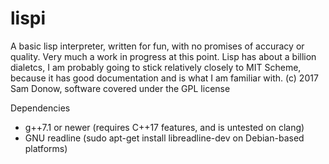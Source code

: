 # lispi
A basic lisp interpreter, written for fun, with no promises of accuracy or quality.
Very much a work in progress at this point. Lisp has about a billion dialetcs, I am probably
going to stick relatively closely to MIT Scheme, because it has good documentation and is what
I am familiar with.
(c) 2017 Sam Donow, software covered under the GPL license

Dependencies
 - g++7.1 or newer (requires C++17 features, and is untested on clang)
 - GNU readline (sudo apt-get install libreadline-dev on Debian-based platforms)
